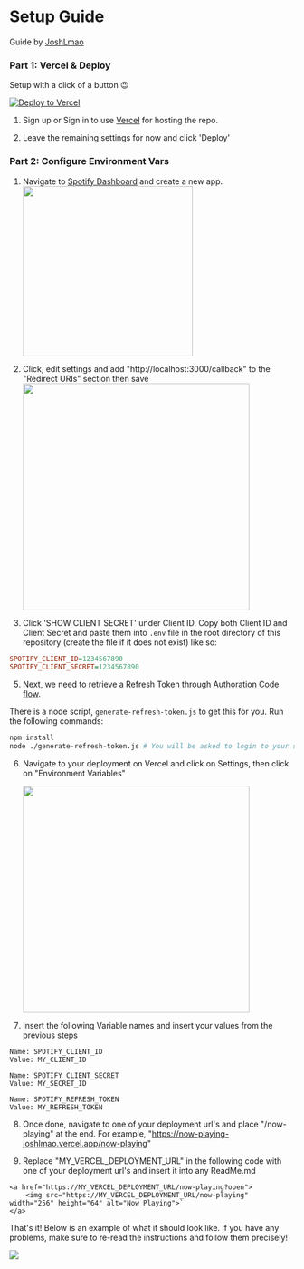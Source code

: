 # Setup Guide

Guide by [JoshLmao](https://github.com/JoshLmao)

### Part 1: Vercel & Deploy

Setup with a click of a button 😉

[![Deploy to Vercel](https://vercel.com/button)](https://vercel.com/import/project?template=https://github.com/kevinfjiang/vercel_spotify)

1. Sign up or Sign in to use [Vercel](https://vercel.com/) for hosting the repo.

2. Leave the remaining settings for now and click 'Deploy'

### Part 2: Configure Environment Vars

1. Navigate to [Spotify Dashboard](https://developer.spotify.com/dashboard/) and create a new app.
   <img src="https://i.imgur.com/msl76HF.png" height="300">

2. Click, edit settings and add "http://localhost:3000/callback" to the "Redirect URIs" section then save
   <img src="https://i.imgur.com/wm4IoDH.png" height="400">

3. Click 'SHOW CLIENT SECRET' under Client ID. Copy both Client ID and Client Secret and paste them into `.env` file in the root directory of this repository (create the file if it does not exist) like so:

```ini
SPOTIFY_CLIENT_ID=1234567890
SPOTIFY_CLIENT_SECRET=1234567890
```

5. Next, we need to retrieve a Refresh Token through [Authoration Code flow](https://developer.spotify.com/documentation/general/guides/authorization-guide/#authorization-code-flow).

There is a node script, `generate-refresh-token.js` to get this for you. Run the following commands:

```bash
npm install
node ./generate-refresh-token.js # You will be asked to login to your spotify account
```

6. Navigate to your deployment on Vercel and click on Settings, then click on "Environment Variables"

   <img src="https://i.imgur.com/kUEW5Tt.png" height=400 />

7. Insert the following Variable names and insert your values from the previous steps

```
Name: SPOTIFY_CLIENT_ID
Value: MY_CLIENT_ID

Name: SPOTIFY_CLIENT_SECRET
Value: MY_SECRET_ID

Name: SPOTIFY_REFRESH_TOKEN
Value: MY_REFRESH_TOKEN
```

8. Once done, navigate to one of your deployment url's and place "/now-playing" at the end. For example, "https://now-playing-joshlmao.vercel.app/now-playing"

9. Replace "MY_VERCEL_DEPLOYMENT_URL" in the following code with one of your deployment url's and insert it into any ReadMe.md

```
<a href="https://MY_VERCEL_DEPLOYMENT_URL/now-playing?open">
    <img src="https://MY_VERCEL_DEPLOYMENT_URL/now-playing" width="256" height="64" alt="Now Playing">`
</a>
```

That's it! Below is an example of what it should look like. If you have any problems, make sure to re-read the instructions and follow them precisely!

<img src="https://i.imgur.com/uxeiC8k.png">
